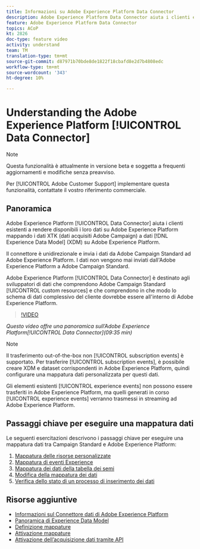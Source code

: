```yaml
---
title: Informazioni su Adobe Experience Platform Data Connector
description: Adobe Experience Platform Data Connector aiuta i clienti esistenti a rendere disponibili i loro dati su Adobe Experience Platform mappando i dati XTK (dati acquisiti in Campaign) a dati XDM (Experience Data Model) su Adobe Experience Platform.
feature: Adobe Experience Platform Data Connector
topics: ACoP
kt: 2826
doc-type: feature video
activity: understand
team: TM
translation-type: tm+mt
source-git-commit: d87971b70bde8de1822f18cbafd8e2d7b4808edc
workflow-type: tm+mt
source-wordcount: '343'
ht-degree: 10%

---
```



# Understanding the Adobe Experience Platform [!UICONTROL Data Connector]

>[!NOTE]
>
>Questa funzionalità è attualmente in versione beta e soggetta a frequenti aggiornamenti e modifiche senza preavviso.
>
>Per [!UICONTROL Adobe Customer Support] implementare questa funzionalità, contattate il vostro riferimento commerciale.

## Panoramica

Adobe Experience Platform [!UICONTROL Data Connector] aiuta i clienti esistenti a rendere disponibili i loro dati su Adobe Experience Platform mappando i dati XTK (dati acquisiti  Adobe Campaign) a dati [!DNL Experience Data Model] (XDM) su Adobe Experience Platform.

Il connettore è unidirezionale e invia i dati da  Adobe Campaign Standard ad Adobe Experience Platform. I dati non vengono mai inviati dall&#39;Adobe Experience Platform a  Adobe Campaign Standard.

Adobe Experience Platform [!UICONTROL Data Connector] è destinato agli sviluppatori di dati che comprendono  Adobe Campaign Standard [!UICONTROL custom resources] e che comprendono in che modo lo schema di dati complessivo del cliente dovrebbe essere all&#39;interno di Adobe Experience Platform.

>[!VIDEO](https://video.tv.adobe.com/v/27304?quality=12)

*Questo video offre una panoramica sull’Adobe Experience Platform[!UICONTROL Data Connector](09:35 min)*

>[!NOTE]
>
>Il trasferimento out-of-the-box non [!UICONTROL subscription events] è supportato. Per trasferire [!UICONTROL subscription events], è possibile creare XDM e dataset corrispondenti in Adobe Experience Platform, quindi configurare una mappatura dati personalizzata per questi dati.
>
>Gli elementi esistenti [!UICONTROL experience events] non possono essere trasferiti in Adobe Experience Platform, ma quelli generati in corso [!UICONTROL experience events] verranno trasmessi in streaming ad Adobe Experience Platform.

## Passaggi chiave per eseguire una mappatura dati

Le seguenti esercitazioni descrivono i passaggi chiave per eseguire una mappatura dati tra Campaign Standard e Adobe Experience Platform:

1. [Mappatura delle risorse personalizzate](/help/administrating/adobe-experience-platform-data-connector/mapping-custom-resources.md)
2. [Mappatura di eventi Experience](/help/administrating/adobe-experience-platform-data-connector/mapping-experience-events.md)
3. [Mappatura dei dati della tabella dei semi](/help/administrating/adobe-experience-platform-data-connector/mapping-seed-table-data.md)
4. [Modifica della mappatura dei dati](/help/administrating/adobe-experience-platform-data-connector/modifying-data-mapping.md)
5. [Verifica dello stato di un processo di inserimento dei dati](/help/administrating/adobe-experience-platform-data-connector/checking-status-of-data-ingestion-jobs.md)

## Risorse aggiuntive

* [Informazioni sul Connettore dati di Adobe Experience Platform](https://docs.adobe.com/content/help/en/campaign-standard/using/administrating/mapping-campaign-and-aep-data/aep-about-data-connector.html)
* [Panoramica di Experience Data Model](https://docs.adobe.com/content/help/en/campaign-standard/using/administrating/mapping-campaign-and-aep-data/aep-data-model-overview.html)
* [Definizione mappature](https://docs.adobe.com/content/help/en/campaign-standard/using/administrating/mapping-campaign-and-aep-data/aep-mapping-definition.html)
* [Attivazione mappature](https://docs.adobe.com/content/help/en/campaign-standard/using/administrating/mapping-campaign-and-aep-data/aep-mapping-activation.html)
* [Attivazione dell’acquisizione dati tramite API](https://docs.adobe.com/content/help/en/campaign-standard/using/administrating/mapping-campaign-and-aep-data/aep-triggering-data-ingestion.html)
